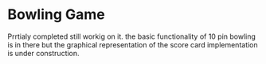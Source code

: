 
Bowling Game
=================
Prrtialy completed still workig on it.
the basic functionality of 10 pin bowling is in there but the graphical representation of the score card implementation is under construction.

 
